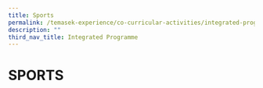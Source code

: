 ```yaml
---
title: Sports
permalink: /temasek-experience/co-curricular-activities/integrated-programme/sports/
description: ""
third_nav_title: Integrated Programme
---
```

# SPORTS
